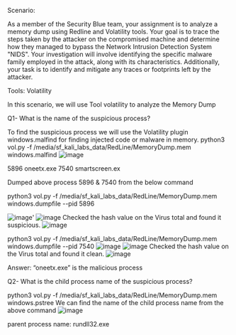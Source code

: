 Scenario:

As a member of the Security Blue team, your assignment is to analyze a memory dump using Redline and Volatility tools. Your goal is to trace the steps taken by the attacker on the compromised machine and determine how they managed to bypass the Network Intrusion Detection System "NIDS". Your investigation will involve identifying the specific malware family employed in the attack, along with its characteristics. Additionally, your task is to identify and mitigate any traces or footprints left by the attacker.
 
Tools:
Volatility

In this scenario, we will use Tool volatility to analyze the Memory Dump

Q1- What is the name of the suspicious process?

To find the suspicious process we will use the Volatility plugin windows.malfind for finding injected code or malware in memory. 
python3 vol.py -f  /media/sf_kali_labs_data/RedLine/MemoryDump.mem  windows.malfind
![image](https://github.com/antriksh968/cyberdefenders/assets/74059350/d176c51d-8011-4666-9ea0-cf91f0605c4c)

5896    oneetx.exe
7540    smartscreen.ex

Dumped above process 5896 & 7540 from the below command 

python3 vol.py -f /media/sf_kali_labs_data/RedLine/MemoryDump.mem windows.dumpfile --pid 5896

![image](https://github.com/antriksh968/cyberdefenders/assets/74059350/2147982f-118f-4ede-9a00-b0908c91d74f)'
![image](https://github.com/antriksh968/cyberdefenders/assets/74059350/32a396a7-342e-47cc-bc72-66224f8002ea)
Checked the hash value on the Virus total and found it suspicious.
![image](https://github.com/antriksh968/cyberdefenders/assets/74059350/a8a679ab-c163-44fd-bceb-132f7be154b5)

python3 vol.py -f /media/sf_kali_labs_data/RedLine/MemoryDump.mem windows.dumpfile --pid 7540
![image](https://github.com/antriksh968/cyberdefenders/assets/74059350/331e7447-9b3d-4a63-9b13-07ab29356580)
![image](https://github.com/antriksh968/cyberdefenders/assets/74059350/0009c91b-4842-40c6-aa17-351199da9eaa)
Checked the hash value on the Virus total and found it clean.
![image](https://github.com/antriksh968/cyberdefenders/assets/74059350/dfbdeb00-e073-4a62-81c6-004e1820bbd6)

Answer: “oneetx.exe” is the malicious process

Q2- What is the child process name of the suspicious process?

python3 vol.py -f /media/sf_kali_labs_data/RedLine/MemoryDump.mem windows.pstree
We can find the name of the child process name from the above command
![image](https://github.com/antriksh968/cyberdefenders/assets/74059350/63a4d90f-3e0b-45fc-a057-846f06d2b448)

parent process name: rundll32.exe




















